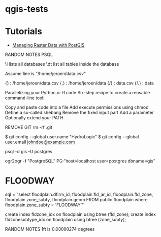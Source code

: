 # qgis-tests


# Tutorials
* [Managing Raster Data with PostGIS](http://remote-sensing.eu/managing-raster-data-with-postgis-and-python/)

RANDOM NOTES
PSQL

\l lists all databases
\dt list all tables inside the database


Assume line is "/home/jeroen/data.csv"

{} : /home/jeroen/data.csv
{.} : /home/jeroen/data
{/} : data.csv
{/.} : data

Parallelizing your Python or R code
Six-step recipe to create a reusable command-line tool:

Copy and paste code into a file
Add execute permissions using chmod
Define a so-called shebang
Remove the fixed input part
Add a parameter
Optionally extend your PATH

REMOVE GIT
rm -rf .git

$ git config --global user.name "HydroLogic"
$ git config --global user.email johndoe@example.com



psql -d gis -U postgres 

ogr2ogr -f "PostgreSQL" PG:"host=localhost user=postgres dbname=gis"


# FLOODWAY
sql = "select floodplain.dfirm_id, floodplain.fld_ar_id, floodplain.fld_zone, floodplain.zone_subty, floodplain.geom FROM public.floodplain where floodplain.zone_subty = 'FLOODWAY'"


create index fldzone_idx on floodplain using btree (fld_zone);
create index fldzonesubtype_idx on floodplain using btree (zone_subty);



RANDOM NOTES
1ft is 0.00000274 degrees


